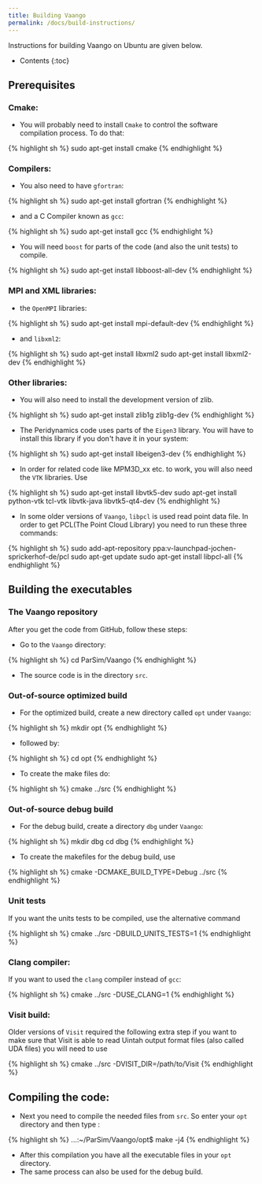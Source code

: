```yaml
---
title: Building Vaango
permalink: /docs/build-instructions/
---
```


Instructions for building Vaango on Ubuntu are given below.

* Contents
{:toc}


## Prerequisites

### Cmake:
* You will probably need to install `Cmake` to control the software compilation process. To do that:

{% highlight sh %}
     sudo apt-get install cmake
{% endhighlight %}

### Compilers:
* You also need to have `gfortran`:

{% highlight sh %}
     sudo apt-get install gfortran
{% endhighlight %}

* and a C Compiler known as `gcc`:

{% highlight sh %}
     sudo apt-get install gcc
{% endhighlight %}

* You will need `boost` for parts of the code (and also the unit tests) to compile.

{% highlight sh %}
     sudo apt-get install libboost-all-dev
{% endhighlight %}

### MPI and XML libraries:
* the `OpenMPI` libraries:

{% highlight sh %}
     sudo apt-get install mpi-default-dev
{% endhighlight %}

* and `libxml2`:

{% highlight sh %}
     sudo apt-get install libxml2
     sudo apt-get install libxml2-dev
{% endhighlight %}

### Other libraries:
* You will also need to install the development version of zlib.

{% highlight sh %}
     sudo apt-get install zlib1g zlib1g-dev
{% endhighlight %}

* The Peridynamics code uses parts of the `Eigen3` library. You will have to install this library if you don't have it in your system:

{% highlight sh %}
     sudo apt-get install libeigen3-dev
{% endhighlight %}

* In order for related code like MPM3D_xx etc. to work, you will also need the `VTK` libraries. Use

{% highlight sh %}
     sudo apt-get install libvtk5-dev
     sudo apt-get install python-vtk tcl-vtk libvtk-java libvtk5-qt4-dev
{% endhighlight %}

* In some older versions of `Vaango`, `libpcl` is used read point data file. In order to get PCL(The Point Cloud Library) you need to run these three commands:

{% highlight sh %}
    sudo add-apt-repository ppa:v-launchpad-jochen-sprickerhof-de/pcl
    sudo apt-get update
    sudo apt-get install libpcl-all
{% endhighlight %}

## Building the executables

### The Vaango repository
After you get the code from GitHub, follow these steps:
* Go to the `Vaango` directory:

{% highlight sh %}
     cd ParSim/Vaango
{% endhighlight %}

*  The source code is in the directory `src`.

### Out-of-source optimized build
* For the optimized build, create a new directory called `opt` under `Vaango`:

{% highlight sh %}
    mkdir opt
{% endhighlight %}

* followed by:

{% highlight sh %}
    cd opt
{% endhighlight %}

* To create the make files do:

{% highlight sh %}
    cmake ../src
{% endhighlight %}

### Out-of-source debug build
* For the debug build, create a directory `dbg` under `Vaango`:

{% highlight sh %}
    mkdir dbg
    cd dbg
{% endhighlight %}

* To create the makefiles for the debug build, use

{% highlight sh %}
    cmake -DCMAKE_BUILD_TYPE=Debug ../src
{% endhighlight %}

### Unit tests
If you want the units tests to be compiled, use the alternative command

{% highlight sh %}
    cmake ../src -DBUILD_UNITS_TESTS=1
{% endhighlight %}

### Clang compiler:
If you want to used the `clang` compiler instead of `gcc`:

{% highlight sh %}
    cmake ../src -DUSE_CLANG=1
{% endhighlight %}

### Visit build:
Older versions of `Visit` required the following extra step if you want to make sure that Visit is able to read Uintah output format files (also called UDA files) you will need to use

{% highlight sh %}
   cmake ../src -DVISIT_DIR=/path/to/Visit
{% endhighlight %}

## Compiling the code:
* Next you need to compile the needed files from `src`. So enter your `opt` directory and then type : 

{% highlight sh %}
...:~/ParSim/Vaango/opt$ make -j4
{% endhighlight %}

* After this compilation you have all the executable files in your `opt` directory.
* The same process can also be used for the debug build.


